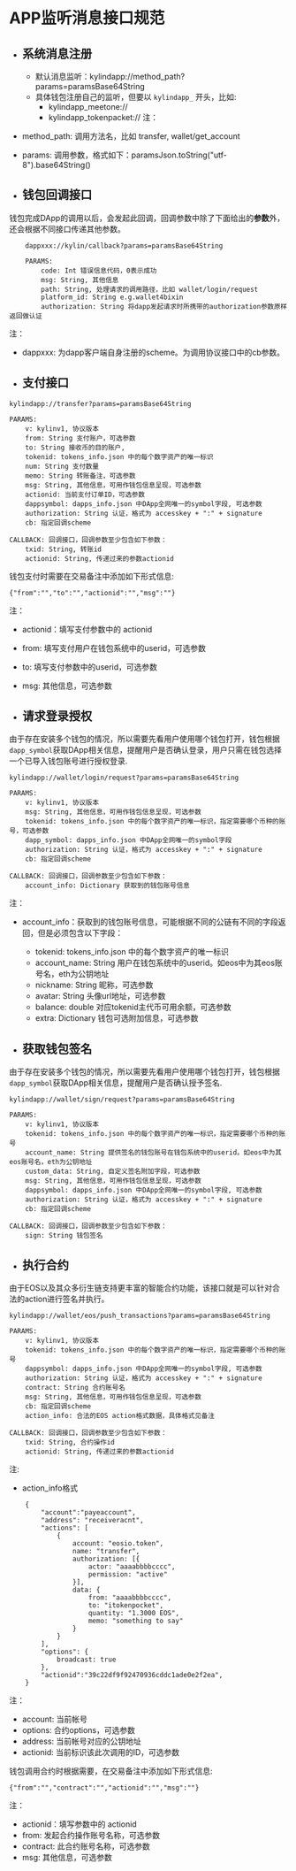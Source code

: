 # APP监听消息接口规范 
* ## 系统消息注册
    * 默认消息监听：kylindapp://method_path?params=paramsBase64String
    * 具体钱包注册自己的监听，但要以 `kylindapp_` 开头，比如:
        * kylindapp_meetone://
        * kylindapp_tokenpacket://
注：
* method_path: 调用方法名，比如  transfer, wallet/get_account
* params: 调用参数，格式如下：paramsJson.toString("utf-8").base64String()

* ## 钱包回调接口
钱包完成DApp的调用以后，会发起此回调，回调参数中除了下面给出的**参数**外，还会根据不同接口传递其他参数。
```
    dappxxx://kylin/callback?params=paramsBase64String

    PARAMS:
        code: Int 错误信息代码，0表示成功
        msg: String, 其他信息
        path: String, 处理请求的调用路径，比如 wallet/login/request
        platform_id: String e.g.wallet4bixin
        authorization: String 将dapp发起请求时所携带的authorization参数原样返回做认证
```
注：
* dappxxx: 为dapp客户端自身注册的scheme。为调用协议接口中的cb参数。

* ## 支付接口
```
kylindapp://transfer?params=paramsBase64String

PARAMS:
    v: kylinv1, 协议版本
    from: String 支付账户，可选参数
    to: String 接收币的目的账户,
    tokenid: tokens_info.json 中的每个数字资产的唯一标识
    num: String 支付数量
    memo: String 转账备注，可选参数
    msg: String, 其他信息，可用作钱包信息呈现，可选参数
    actionid: 当前支付订单ID，可选参数
    dappsymbol: dapps_info.json 中DApp全网唯一的symbol字段, 可选参数
    authorization: String 认证，格式为 accesskey + ":" + signature
    cb: 指定回调scheme

CALLBACK: 回调接口，回调参数至少包含如下参数：
    txid: String, 转账id
    actionid: String, 传递过来的参数actionid
```  

钱包支付时需要在交易备注中添加如下形式信息:
```
{"from":"","to":"","actionid":"","msg":""} 
```
注：
* actionid：填写支付参数中的 actionid
* from: 填写支付用户在钱包系统中的userid，可选参数
* to: 填写支付参数中的userid，可选参数
* msg: 其他信息，可选参数

* ## 请求登录授权
由于存在安装多个钱包的情况，所以需要先看用户使用哪个钱包打开，钱包根据`dapp_symbol`获取DApp相关信息，提醒用户是否确认登录，用户只需在钱包选择一个已导入钱包账号进行授权登录. 
```
kylindapp://wallet/login/request?params=paramsBase64String

PARAMS:
    v: kylinv1, 协议版本
    msg: String, 其他信息，可用作钱包信息呈现，可选参数
    tokenid: tokens_info.json 中的每个数字资产的唯一标识，指定需要哪个币种的账号，可选参数
    dapp_symbol: dapps_info.json 中DApp全网唯一的symbol字段
    authorization: String 认证，格式为 accesskey + ":" + signature
    cb: 指定回调scheme

CALLBACK: 回调接口，回调参数至少包含如下参数：
    account_info: Dictionary 获取到的钱包账号信息
``` 

注：
* account_info：获取到的钱包账号信息，可能根据不同的公链有不同的字段返回，但是必须包含以下字段：
    * tokenid: tokens_info.json 中的每个数字资产的唯一标识
    * account_name: String 用户在钱包系统中的userid。如eos中为其eos账号名，eth为公钥地址
    * nickname: String 昵称，可选参数
    * avatar: String 头像url地址，可选参数
    * balance: double 对应tokenid主代币可用余额，可选参数
    * extra: Dictionary 钱包可选附加信息，可选参数

* ## 获取钱包签名
由于存在安装多个钱包的情况，所以需要先看用户使用哪个钱包打开，钱包根据`dapp_symbol`获取DApp相关信息，提醒用户是否确认授予签名. 
```
kylindapp://wallet/sign/request?params=paramsBase64String

PARAMS:
    v: kylinv1, 协议版本
    tokenid: tokens_info.json 中的每个数字资产的唯一标识，指定需要哪个币种的账号
    account_name: String 提供签名的钱包账号在钱包系统中的userid。如eos中为其eos账号名，eth为公钥地址
    custom_data: String, 自定义签名附加字段，可选参数
    msg: String, 其他信息，可用作钱包信息呈现，可选参数
    dappsymbol: dapps_info.json 中DApp全网唯一的symbol字段, 可选参数
    authorization: String 认证，格式为 accesskey + ":" + signature
    cb: 指定回调scheme
        
CALLBACK: 回调接口，回调参数至少包含如下参数：
    sign: String 钱包签名
``` 

* ## 执行合约 
由于EOS以及其众多衍生链支持更丰富的智能合约功能，该接口就是可以针对合法的action进行签名并执行。
```
kylindapp://wallet/eos/push_transactions?params=paramsBase64String

PARAMS:
    v: kylinv1, 协议版本
    tokenid: tokens_info.json 中的每个数字资产的唯一标识，指定需要哪个币种的账号
    dappsymbol: dapps_info.json 中DApp全网唯一的symbol字段, 可选参数
    authorization: String 认证，格式为 accesskey + ":" + signature
    contract: String 合约账号名
    msg: String, 其他信息，可用作钱包信息呈现，可选参数
    cb: 指定回调scheme
    action_info: 合法的EOS action格式数据，具体格式见备注
        
CALLBACK: 回调接口，回调参数至少包含如下参数：
    txid: String, 合约操作id
    actionid: String, 传递过来的参数actionid
``` 

注:   
* action_info格式  
```
    {
        "account":"payeaccount",
        "address": "receiveracnt",
        "actions": [
            {
                account: "eosio.token",
                name: "transfer",
                authorization: [{
                    actor: "aaaabbbbcccc",
                    permission: "active"
                }],
                data: {
                    from: "aaaabbbbcccc",
                    to: "itokenpocket",
                    quantity: "1.3000 EOS",
                    memo: "something to say"
                }
            }
        ],
        "options": {
            broadcast: true
        },
        "actionid":"39c22df9f92470936cddc1ade0e2f2ea",
    }
```
注：
* account: 当前帐号
* options: 合约options，可选参数
* address: 当前帐号对应的公钥地址
* actionid: 当前标识该此次调用的ID，可选参数


钱包调用合约时根据需要，在交易备注中添加如下形式信息:
```
{"from":"","contract":"","actionid":"","msg":""} 
```
注：
* actionid：填写参数中的 actionid
* from: 发起合约操作账号名称，可选参数
* contract: 此合约账号名称，可选参数
* msg: 其他信息，可选参数

